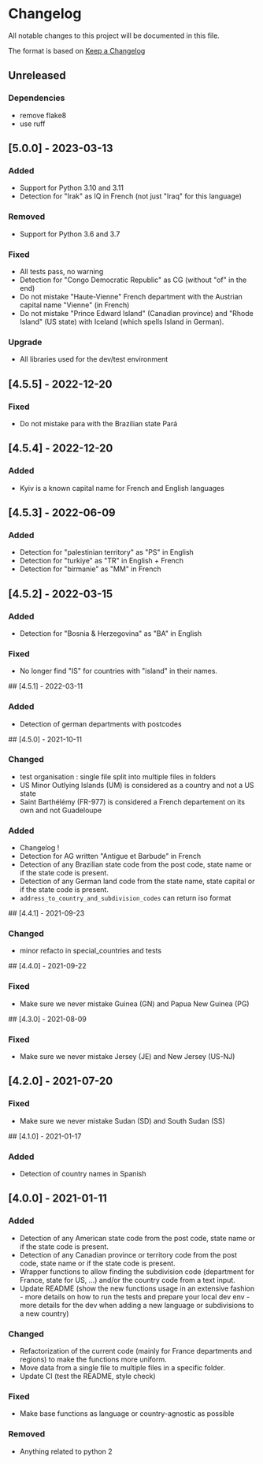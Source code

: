# Changelog
All notable changes to this project will be documented in this file.

The format is based on [Keep a Changelog](https://keepachangelog.com/en/1.0.0/)

## Unreleased

### Dependencies

- remove flake8
- use ruff

## [5.0.0] - 2023-03-13

### Added

- Support for Python 3.10 and 3.11
- Detection for "Irak" as IQ in French (not just "Iraq" for this language)

### Removed

- Support for Python 3.6 and 3.7

### Fixed

- All tests pass, no warning
- Detection for "Congo Democratic Republic" as CG (without "of" in the end)
- Do not mistake "Haute-Vienne" French department with the Austrian capital name "Vienne" (in French)
- Do not mistake "Prince Edward Island" (Canadian province) and "Rhode Island" (US state)
  with Iceland (which spells Island in German).

### Upgrade

- All libraries used for the dev/test environment

## [4.5.5] - 2022-12-20

### Fixed

- Do not mistake para with the Brazilian state Pará

## [4.5.4] - 2022-12-20

### Added

- Kyiv is a known capital name for French and English languages

## [4.5.3] - 2022-06-09

### Added

- Detection for "palestinian territory" as "PS" in English
- Detection for "turkiye" as "TR" in English + French
- Detection for "birmanie" as "MM" in French

## [4.5.2] - 2022-03-15

### Added

- Detection for "Bosnia & Herzegovina" as "BA" in English

### Fixed

- No longer find "IS" for countries with "island" in their names.

## [4.5.1] - 2022-03-11

### Added
- Detection of german departments with postcodes


## [4.5.0] - 2021-10-11

### Changed
- test organisation : single file split into multiple files in folders
- US Minor Outlying Islands (UM) is considered as a country and not a US state
- Saint Barthélémy (FR-977) is considered a French departement on its own and not Guadeloupe

### Added
- Changelog !
- Detection for AG written "Antigue et Barbude" in French
- Detection of any Brazilian state code from the post code, state name or if the state code is present.
- Detection of any German land code from the state name, state capital or if the state code is present.
- `address_to_country_and_subdivision_codes` can return iso format


## [4.4.1] - 2021-09-23

### Changed
- minor refacto in special_countries and tests

## [4.4.0] - 2021-09-22

### Fixed
- Make sure we never mistake Guinea (GN) and Papua New Guinea (PG)

## [4.3.0] - 2021-08-09

### Fixed
- Make sure we never mistake Jersey (JE) and New Jersey (US-NJ)


## [4.2.0] - 2021-07-20

### Fixed
- Make sure we never mistake Sudan (SD) and South Sudan (SS)


## [4.1.0] - 2021-01-17

### Added
- Detection of country names in Spanish

## [4.0.0] - 2021-01-11

### Added
- Detection of any American state code from the post code, state name or if the state code is present.
- Detection of any Canadian province or territory code from the post code, state name or if the state code is present.
- Wrapper functions to allow finding the subdivision code (department for France, state for US, ...) and/or the country code from a text input.
- Update README (show the new functions usage in an extensive fashion - more details on how to run the tests and prepare your local dev env - more details for the dev when adding a new language or subdivisions to a new country)

### Changed
- Refactorization of the current code (mainly for France departments and regions) to make the functions more uniform.
- Move data from a single file to multiple files in a specific folder.
- Update CI (test the README, style check)

### Fixed
- Make base functions as language or country-agnostic as possible

### Removed
- Anything related to python 2
